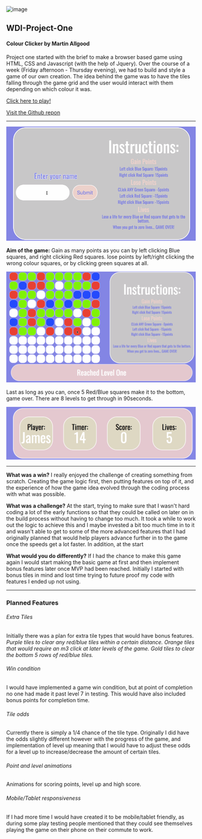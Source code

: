 ![image](https://ga-dash.s3.amazonaws.com/production/assets/logo-9f88ae6c9c3871690e33280fcf557f33.png)

## WDI-Project-One

#### Colour Clicker by Martin Allgood

Project one started with the brief to make a browser based game using HTML, CSS and Javascript (with the help of Jquery). Over the course of a week (Friday afternoon - Thursday evening), we had to build and style a game of our own creation. The idea behind the game was to have the tiles falling through the game grid and the user would interact with them depending on which colour it was.

[Click here to play!](http://colour-clicker.herokuapp.com)

[Visit the Github repon](http://github.com/cerbeh/wdi-project-one)

***

![image](./images/Name-entry-screen.gif)

**Aim of the game:** Gain as many points as you can by left clicking Blue squares, and right clicking Red squares. lose points by left/right clicking the wrong colour squares, or by clicking green squares at all.

![image](./images/game-play.gif)

Last as long as you can, once 5 Red/Blue squares make it to the bottom, game over.
There are 8 levels to get through in 90seconds.

![image](./images/scoreboard.gif)

---

**What was a win?**
I really enjoyed the challenge of creating something from scratch. Creating the game logic first, then putting features on top of it, and the experience of how the game idea evolved through the coding process with what was possible.

**What was a challenge?**
At the start, trying to make sure that I wasn't hard coding a lot of the early functions so that they could be called on later on in the build process without having to change too much. It took a while to work out the logic to achieve this and I maybe invested a bit too much time in to it and wasn't able to get to some of the more advanced features that I had originally planned that would help players advance further in to the game once the speeds get a lot faster.
In addition, at the start

**What would you do differently?**
If I had the chance to make this game again I would start making the basic game at first and then implement bonus features later once MVP had been reached. Initially I started with bonus tiles in mind and lost time trying to future proof my code with features I ended up not using.

---

### Planned Features

###### Extra Tiles
Initially there was a plan for extra tile types that would have bonus features.
*Purple tiles to clear any red/blue tiles within a certain distance.
Orange tiles that would require an m3 click at later levels of the game.
Gold tiles to clear the bottom 5 rows of red/blue tiles.*

###### Win condition
I would have implemented a game win condition, but at point of completion no one had made it past level 7 in testing. This would have also included bonus points for completion time.

###### Tile odds
Currently there is simply a 1/4 chance of the tile type. Originally I did have the odds slightly different however with the progress of the game, and implementation of level up meaning that I would have to adjust these odds for a level up to increase/decrease the amount of certain tiles.

###### Point and level animations
Animations for scoring points, level up and high score.

###### Mobile/Tablet responsiveness
If I had more time I would have created it to be mobile/tablet friendly, as during some play testing people mentioned that they could see themselves playing the game on their phone on their commute to work.

